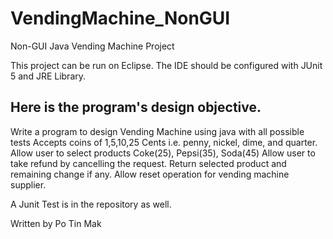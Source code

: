 # VendingMachine_NonGUI
Non-GUI Java Vending Machine Project 

This project can be run on Eclipse.
The IDE should be configured with JUnit 5 and JRE Library.

## Here is the program's design objective.
Write a program to design Vending Machine using java with all possible tests
Accepts coins of 1,5,10,25 Cents i.e. penny, nickel, dime, and quarter.
Allow user to select products Coke(25), Pepsi(35), Soda(45)
Allow user to take refund by cancelling the request.
Return selected product and remaining change if any.
Allow reset operation for vending machine supplier.

A Junit Test is in the repository as well.

Written by Po Tin Mak
